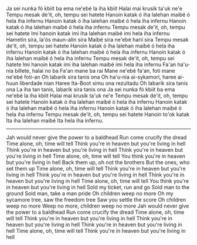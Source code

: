 Ja sei nunka fó kbiit ba ema ne'ebé la iha kbiit 
 Halai mai krusik ta'uk ne'e 
 Tempu mesak de'it, oh, tempu sei hatete 
 Hanoin katak ó iha lalehan maibé ó hela iha infernu 
 Hanoin katak ó iha lalehan maibé ó hela iha infernu 
 Hanoin katak ó iha lalehan maibé ó hela iha infernu 
 Tempu mesak de'it, oh, tempu sei hatete 
 Imi hanoin katak imi iha lalehan maibé imi hela iha infernu 
 Hametin sira, la'ós maun-alin sira 
 Maibé sira ne'ebé harii sira 
 Tempu mesak de'it, oh, tempu sei hatete 
 Hanoin katak ó iha lalehan maibé ó hela iha infernu 
 Hanoin katak ó iha lalehan maibé ó hela iha infernu 
 Hanoin katak ó iha lalehan maibé ó hela iha infernu 
 Tempu mesak de'it, oh, tempu sei hatete 
 Imi hanoin katak imi iha lalehan maibé imi hela iha infernu 
 Fa'an ha'u-nia billete, halai no ba 
 Fa'an mane ba rai 
 Mane ne'ebé fa'an, foti mane ne'ebé foti-an 
 Oh labarik sira tanis ona 
 Oh ha'u-nia ai-sykamori, haree ai-huun liberdade nian 
 Haree Ita-Boot simu ona rezultadu 
 Oh labarik sira tanis ona 
 La iha tan tanis, labarik sira tanis ona 
 Ja sei nunka fó kbiit ba ema ne'ebé la iha kbiit 
 Halai mai krusik ta'uk ne'e 
 Tempu mesak de'it, oh, tempu sei hatete 
 Hanoin katak ó iha lalehan maibé ó hela iha infernu 
 Hanoin katak ó iha lalehan maibé ó hela iha infernu 
 Hanoin katak ó iha lalehan maibé ó hela iha infernu 
 Tempu mesak de'it, oh, tempu sei hatete 
 Hanoin to'ok katak Ita iha lalehan maibé Ita hela iha infernu.
 
 ---
 
 Jah would never give the power to a baldhead
Run come crucify the dread
Time alone, oh, time will tell
Think you're in heaven but you're living in hell
Think you're in heaven but you're living in hell
Think you're in heaven but you're living in hell
Time alone, oh, time will tell
You think you're in heaven but you're living in hell
Back them up, oh not the brothers
But the ones, who set them up
Time alone, oh, time will tell
Think you're in heaven but you're living in hell
Think you're in heaven but you're living in hell
Think you're in heaven but you're living in hell
Time alone, oh, time will tell
You think you're in heaven but you're living in hell
Sold my ticket, run and go
Sold man to the ground
Sold man, take a man pride
Oh children weep no more
Oh my sycamore tree, saw the freedom tree
Saw you settle the score
Oh children weep no more
Weep no more, children weep no more
Jah would never give the power to a baldhead
Run come crucify the dread
Time alone, oh, time will tell
Think you're in heaven but you're living in hell
Think you're in heaven but you're living in hell
Think you're in heaven but you're living in hell
Time alone, oh, time will tell
Think you're in heaven but you're living in hell